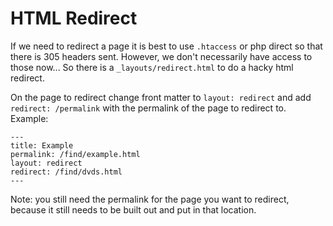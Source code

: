 # HTML Redirect 

If we need to redirect a page it is best to use `.htaccess` or php direct so that there is 305 headers sent.
However, we don't necessarily have access to those now...
So there is a `_layouts/redirect.html` to do a hacky html redirect.

On the page to redirect change front matter to `layout: redirect` and add `redirect: /permalink` with the permalink of the page to redirect to.
Example: 

```
---
title: Example
permalink: /find/example.html
layout: redirect
redirect: /find/dvds.html
---
```

Note: you still need the permalink for the page you want to redirect, because it still needs to be built out and put in that location.
